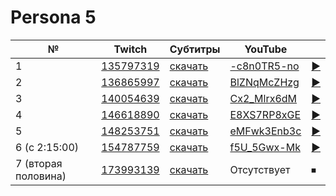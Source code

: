 # Persona 5

| № | Twitch | Субтитры | YouTube |  |
| --- | --- | --- | --- | --- |
| 1 | [135797319](https://www.twitch.tv/videos/135797319) | [скачать](../chats/v135797319.ass) | [-c8n0TR5-no](https://www.youtube.com/watch?v=-c8n0TR5-no) | [▶](../src/player.html?v=-c8n0TR5-no&s=135797319) |
| 2 | [136865997](https://www.twitch.tv/videos/136865997) | [скачать](../chats/v136865997.ass) | [BlZNqMcZHzg](https://www.youtube.com/watch?v=BlZNqMcZHzg) | [▶](../src/player.html?v=BlZNqMcZHzg&s=136865997) |
| 3 | [140054639](https://www.twitch.tv/videos/140054639) | [скачать](../chats/v140054639.ass) | [Cx2_Mlrx6dM](https://www.youtube.com/watch?v=Cx2_Mlrx6dM) | [▶](../src/player.html?v=Cx2_Mlrx6dM&s=140054639) |
| 4 | [146618890](https://www.twitch.tv/videos/146618890) | [скачать](../chats/v146618890.ass) | [E8XS7RP8xGE](https://www.youtube.com/watch?v=E8XS7RP8xGE) | [▶](../src/player.html?v=E8XS7RP8xGE&s=146618890) |
| 5 | [148253751](https://www.twitch.tv/videos/148253751) | [скачать](../chats/v148253751.ass) | [eMFwk3Enb3c](https://www.youtube.com/watch?v=eMFwk3Enb3c) | [▶](../src/player.html?v=eMFwk3Enb3c&s=148253751) |
| 6 (с 2:15:00) | [154787759](https://www.twitch.tv/videos/154787759) | [скачать](../chats/v154787759.ass) | [f5U_5Gwx-Mk](https://www.youtube.com/watch?v=f5U_5Gwx-Mk) | [▶](../src/player.html?v=f5U_5Gwx-Mk&s=154787759) |
| 7 (вторая половина) | [173993139](https://www.twitch.tv/videos/173993139) | [скачать](../chats/v173993139.ass) | Отсутствует | ⏹ |

